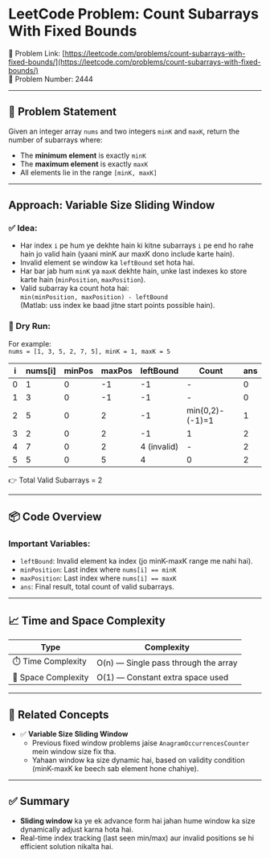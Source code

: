 #  LeetCode Problem: Count Subarrays With Fixed Bounds

🔗 Problem Link: [https://leetcode.com/problems/count-subarrays-with-fixed-bounds/](https://leetcode.com/problems/count-subarrays-with-fixed-bounds/)  
🔢 Problem Number: 2444

---

## 💬 Problem Statement

Given an integer array `nums` and two integers `minK` and `maxK`, return the number of subarrays where:
- The **minimum element** is exactly `minK`
- The **maximum element** is exactly `maxK`
- All elements lie in the range `[minK, maxK]`

---

##  Approach: Variable Size Sliding Window

### ✅ Idea:
- Har index `i` pe hum ye dekhte hain ki kitne subarrays `i` pe end ho rahe hain jo valid hain (yaani minK aur maxK dono include karte hain).
- Invalid element se window ka `leftBound` set hota hai.
- Har bar jab hum `minK` ya `maxK` dekhte hain, unke last indexes ko store karte hain (`minPosition`, `maxPosition`).
- Valid subarray ka count hota hai:  
  `min(minPosition, maxPosition) - leftBound`  
  (Matlab: uss index ke baad jitne start points possible hain).

### 🧪 Dry Run:
For example:  
`nums = [1, 3, 5, 2, 7, 5], minK = 1, maxK = 5`

| i | nums[i] | minPos | maxPos | leftBound | Count | ans |
|--|---------|--------|--------|------------|--------|-----|
| 0 |   1     |   0    |  -1    |   -1       |  -     |  0  |
| 1 |   3     |   0    |  -1    |   -1       |  -     |  0  |
| 2 |   5     |   0    |   2    |   -1       |  min(0,2)-(-1)=1 | 1 |
| 3 |   2     |   0    |   2    |   -1       | 1      | 2  |
| 4 |   7     |   0    |   2    |   4 (invalid) | - | 2 |
| 5 |   5     |   0    |   5    |   4        | 0      | 2 |

👉 Total Valid Subarrays = 2

---

## 📦 Code Overview

### Important Variables:
- `leftBound`: Invalid element ka index (jo minK-maxK range me nahi hai).
- `minPosition`: Last index where `nums[i] == minK`
- `maxPosition`: Last index where `nums[i] == maxK`
- `ans`: Final result, total count of valid subarrays.

---

## 📈 Time and Space Complexity

| Type              | Complexity |
|-------------------|------------|
| ⏱️ Time Complexity | O(n) — Single pass through the array |
| 🧠 Space Complexity| O(1) — Constant extra space used |

---

## 🔁 Related Concepts

- ✅ **Variable Size Sliding Window**
    - Previous fixed window problems jaise `AnagramOccurrencesCounter` mein window size fix tha.
    - Yahaan window ka size dynamic hai, based on validity condition (minK-maxK ke beech sab element hone chahiye).

---

## ✅ Summary

- **Sliding window** ka ye ek advance form hai jahan hume window ka size dynamically adjust karna hota hai.
- Real-time index tracking (last seen min/max) aur invalid positions se hi efficient solution nikalta hai.

